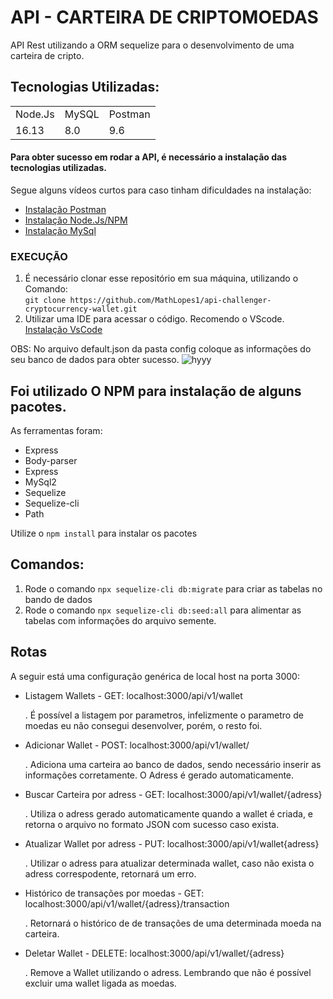 
<h1> API - CARTEIRA DE CRIPTOMOEDAS </h1>
<p>
API Rest utilizando a ORM sequelize para o desenvolvimento de uma carteira de cripto.<br>
</p>


## Tecnologias Utilizadas:


<table>
  <tr>
    <td>Node.Js</td>
    <td>MySQL</td>
    <td>Postman</td>
  </tr>
  <tr>
    <td>16.13</td>
    <td>8.0</td>
    <td>9.6</td>
  </tr>
</table>

#### Para obter sucesso em rodar a API, é necessário a instalação das tecnologias utilizadas. <br>
 Segue alguns vídeos curtos para caso tinham dificuldades na instalação:
* <a href="https://www.youtube.com/watch?v=CWKLVapcnCU&list=PLNuUvBZGBA8kMTSPMmmNiRm2z0gRxXxox&index=3">Instalação Postman</a> 
* <a href="https://www.youtube.com/watch?v=42QuY7rfLTU&list=PLNuUvBZGBA8kMTSPMmmNiRm2z0gRxXxox&index=6">Instalação Node.Js/NPM </a> 
* <a href="https://www.youtube.com/watch?v=zpssr3u1EO8">Instalação MySql</a> 

### EXECUÇÃO
1. É necessário clonar esse repositório em sua máquina, utilizando o Comando: <br>
`git clone https://github.com/MathLopes1/api-challenger-cryptocurrency-wallet.git` 
2. Utilizar uma IDE para acessar o código. Recomendo o VScode.<br>
<a href="https://code.visualstudio.com/">Instalação VsCode</a>

 OBS: No arquivo default.json da pasta config coloque as informações do seu banco de dados para obter sucesso.
 ![hyyy](https://user-images.githubusercontent.com/70352508/147421603-ea796b91-dc25-4549-92b9-a6fc0b9911f4.PNG)


## Foi utilizado O NPM para instalação de alguns pacotes.
As ferramentas foram:
* Express
* Body-parser
* Express
* MySql2
* Sequelize
* Sequelize-cli
* Path

Utilize o `npm install` para instalar os pacotes
  
## Comandos:

1. Rode o comando `npx sequelize-cli db:migrate` para criar as tabelas no bando de dados
2. Rode o comando `npx sequelize-cli db:seed:all` para alimentar as tabelas com informações do arquivo semente.

## Rotas

A seguir está uma configuração genérica de local host na porta 3000:

- Listagem Wallets - GET: localhost:3000/api/v1/wallet

   . É possível a listagem por parametros, infelizmente o parametro de moedas eu não consegui desenvolver, porém, o resto foi.
   
- Adicionar Wallet - POST: localhost:3000/api/v1/wallet/
  
  . Adiciona uma carteira ao banco de dados, sendo necessário inserir as informações corretamente. O Adress é gerado automaticamente.
  
- Buscar Carteira por adress - GET: localhost:3000/api/v1/wallet/{adress}

  . Utiliza o adress gerado automaticamente quando a wallet é criada, e retorna o arquivo no formato JSON com sucesso caso exista.
  
- Atualizar Wallet por adress - PUT: localhost:3000/api/v1/wallet{adress}

   . Utilizar o adress para atualizar determinada wallet, caso não exista o adress correspodente, retornará um erro.

- Histórico de transações por moedas - GET: localhost:3000/api/v1/wallet/{adress}/transaction

   . Retornará o histórico de de transações de uma determinada moeda na carteira.
   
- Deletar Wallet - DELETE: localhost:3000/api/v1/wallet/{adress}

   . Remove a Wallet utilizando o adress. Lembrando que não é possível excluir uma wallet ligada as moedas.




